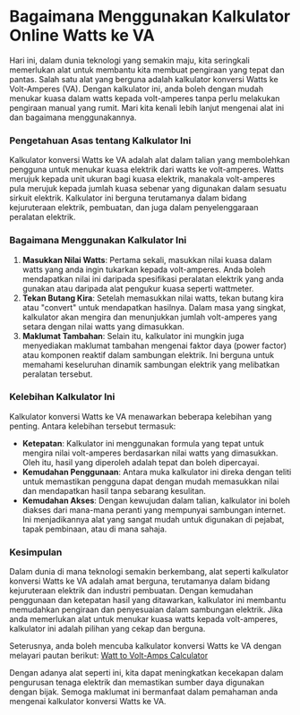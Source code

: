 Bagaimana Menggunakan Kalkulator Online Watts ke VA
===================================================

Hari ini, dalam dunia teknologi yang semakin maju, kita seringkali memerlukan alat untuk membantu kita membuat pengiraan yang tepat dan pantas. Salah satu alat yang berguna adalah kalkulator konversi Watts ke Volt-Amperes (VA). Dengan kalkulator ini, anda boleh dengan mudah menukar kuasa dalam watts kepada volt-amperes tanpa perlu melakukan pengiraan manual yang rumit. Mari kita kenali lebih lanjut mengenai alat ini dan bagaimana menggunakannya.

### Pengetahuan Asas tentang Kalkulator Ini

Kalkulator konversi Watts ke VA adalah alat dalam talian yang membolehkan pengguna untuk menukar kuasa elektrik dari watts ke volt-amperes. Watts merujuk kepada unit ukuran bagi kuasa elektrik, manakala volt-amperes pula merujuk kepada jumlah kuasa sebenar yang digunakan dalam sesuatu sirkuit elektrik. Kalkulator ini berguna terutamanya dalam bidang kejuruteraan elektrik, pembuatan, dan juga dalam penyelenggaraan peralatan elektrik.

### Bagaimana Menggunakan Kalkulator Ini

1. **Masukkan Nilai Watts**: Pertama sekali, masukkan nilai kuasa dalam watts yang anda ingin tukarkan kepada volt-amperes. Anda boleh mendapatkan nilai ini daripada spesifikasi peralatan elektrik yang anda gunakan atau daripada alat pengukur kuasa seperti wattmeter.
2. **Tekan Butang Kira**: Setelah memasukkan nilai watts, tekan butang kira atau "convert" untuk mendapatkan hasilnya. Dalam masa yang singkat, kalkulator akan mengira dan menunjukkan jumlah volt-amperes yang setara dengan nilai watts yang dimasukkan.
3. **Maklumat Tambahan**: Selain itu, kalkulator ini mungkin juga menyediakan maklumat tambahan mengenai faktor daya (power factor) atau komponen reaktif dalam sambungan elektrik. Ini berguna untuk memahami keseluruhan dinamik sambungan elektrik yang melibatkan peralatan tersebut.

### Kelebihan Kalkulator Ini

Kalkulator konversi Watts ke VA menawarkan beberapa kelebihan yang penting. Antara kelebihan tersebut termasuk:

- **Ketepatan**: Kalkulator ini menggunakan formula yang tepat untuk mengira nilai volt-amperes berdasarkan nilai watts yang dimasukkan. Oleh itu, hasil yang diperoleh adalah tepat dan boleh dipercayai.
- **Kemudahan Penggunaan**: Antara muka kalkulator ini direka dengan teliti untuk memastikan pengguna dapat dengan mudah memasukkan nilai dan mendapatkan hasil tanpa sebarang kesulitan.
- **Kemudahan Akses**: Dengan kewujudan dalam talian, kalkulator ini boleh diakses dari mana-mana peranti yang mempunyai sambungan internet. Ini menjadikannya alat yang sangat mudah untuk digunakan di pejabat, tapak pembinaan, atau di mana sahaja.

### Kesimpulan

Dalam dunia di mana teknologi semakin berkembang, alat seperti kalkulator konversi Watts ke VA adalah amat berguna, terutamanya dalam bidang kejuruteraan elektrik dan industri pembuatan. Dengan kemudahan penggunaan dan ketepatan hasil yang ditawarkan, kalkulator ini membantu memudahkan pengiraan dan penyesuaian dalam sambungan elektrik. Jika anda memerlukan alat untuk menukar kuasa watts kepada volt-amperes, kalkulator ini adalah pilihan yang cekap dan berguna.

Seterusnya, anda boleh mencuba kalkulator konversi Watts ke VA dengan melayari pautan berikut: [Watt to Volt-Amps Calculator](https://www.onlinecalculatorsfree.com/ms/tools/watt-to-volt-amps-calculator.html)

Dengan adanya alat seperti ini, kita dapat meningkatkan kecekapan dalam pengurusan tenaga elektrik dan memastikan sumber daya digunakan dengan bijak. Semoga maklumat ini bermanfaat dalam pemahaman anda mengenai kalkulator konversi Watts ke VA.